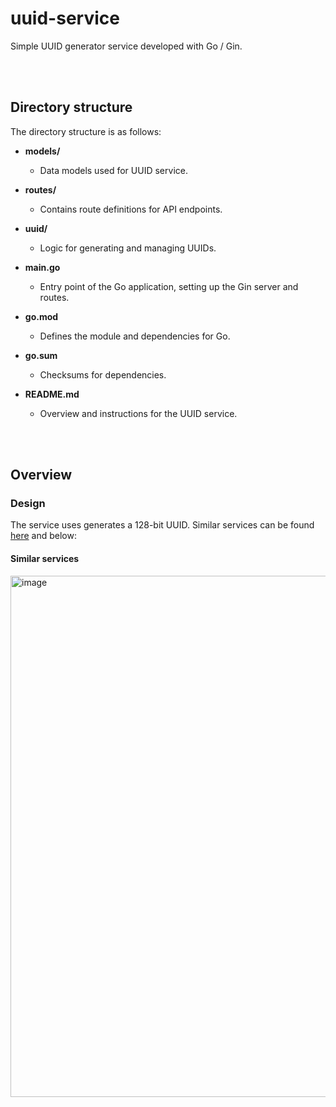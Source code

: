# uuid-service

Simple UUID generator service developed with Go / Gin.

<br/>
<br/>

## Directory structure

The directory structure is as follows:

- **models/**  
  - Data models used for UUID service.

- **routes/**  
  - Contains route definitions for API endpoints.

- **uuid/**  
  - Logic for generating and managing UUIDs.

- **main.go**  
  - Entry point of the Go application, setting up the Gin server and routes.

- **go.mod**  
  - Defines the module and dependencies for Go.

- **go.sum**  
  - Checksums for dependencies.

- **README.md**  
  - Overview and instructions for the UUID service.

<br/>
<br/>

## Overview

### Design

The service uses generates a 128-bit UUID. Similar services can be found <a href="https://whimsical.com/web-microservices-6uqvwWZtcBFsNJB2hepGy1">here</a> and below:

#### Similar services

<img width="834" alt="image" src="https://github.com/user-attachments/assets/b54088e7-870c-46dd-9cf6-2e5ec27d9d5c">
